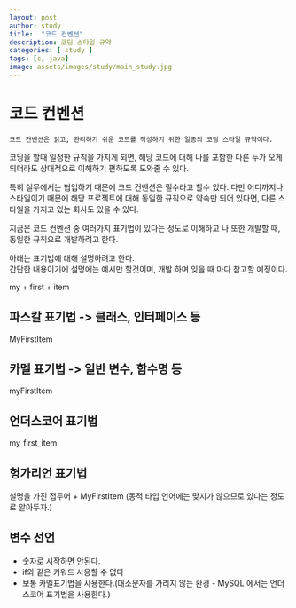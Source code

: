```yaml
---
layout: post
author: study
title:  "코드 컨벤션"
description: 코딩 스타일 규약
categories: [ study ]
tags: [c, java]
image: assets/images/study/main_study.jpg
---
```


# 코드 컨벤션

`코드 컨벤션은 읽고, 관리하기 쉬운 코드를 작성하기 위한 일종의 코딩 스타일 규약이다.`

 코딩을 할때 일정한 규칙을 가지게 되면, 해당 코드에 대해 나를 포함한 다른 누가 오게 되더라도 상대적으로 이해하기 편하도록 도와줄 수 있다.
 
 특히 실무에서는 협업하기 때문에 코드 컨벤션은 필수라고 할수 있다. 다만 어디까지나 스타일이기 때문에 해당 프로젝트에 대해 동일한 규칙으로 약속만 되어 있다면, 다른 스타일을 가지고 있는 회사도 있을 수 있다.

 지금은 코드 컨벤션 중 여러가지 표기법이 있다는 정도로 이해하고 나 또한 개발할 때, 동일한 규칙으로 개발하려고 한다.

 아래는 표기법에 대해 설명하려고 한다.
 <Br/>간단한 내용이기에 설명에는 예시만 할것이며, 개발 하며 잊을 때 마다 참고할 예정이다.


my + first + item

## 파스칼 표기법 -> 클래스, 인터페이스 등
 MyFirstItem

## 카멜 표기법 -> 일반 변수, 함수명 등
 myFirstItem 

## 언더스코어 표기법
 my_first_item

## 헝가리언 표기법
 설명을 가진 접두어 + MyFirstItem (동적 타입 언어에는 맞지가 않으므로 있다는 정도로 알아두자.)


## 변수 선언
 - 숫자로 시작하면 안된다.
 - if와 같은 키워드 사용할 수 없다
 - 보통 카멜표기법을 사용한다.(대소문자를 가리지 않는 환경 - MySQL 에서는 언더스코어 표기법을 사용한다.)

 